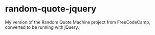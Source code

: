 # random-quote-jquery
My version of the Random Quote Machine project from FreeCodeCamp, converted to be running with jQuery.
